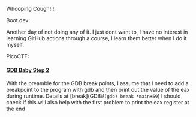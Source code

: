 Whooping Cough!!!!

Boot.dev:

Another day of not doing any of it. I just dont want to, I have no interest in learning GitHub actions through a course, I learn them better when I do it myself.

PicoCTF:
#### [GDB Baby Step 2](https://play.picoctf.org/playlists/2?m=29)
With the preamble for the GDB break points, I assume that I need to add a breakpoint to the program with gdb and then print out the value of the eax during runtime. Details  at [break](GDB#`(gdb) break *main+59`)
I should check if this will also help with the first problem to print the eax register at the end